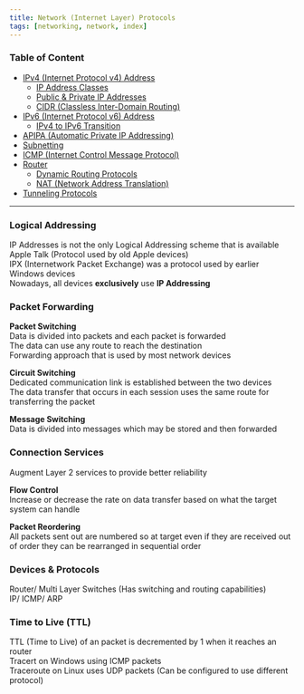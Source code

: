 ```yaml
---
title: Network (Internet Layer) Protocols
tags: [networking, network, index]
---
```


### Table of Content

* [IPv4 (Internet Protocol v4) Address](IPv4%20%28Internet%20Protocol%20v4%29%20Address.md)
	* [IP Address Classes](IP%20Address%20Classes.md)
	* [Public & Private IP Addresses](Public%20&%20Private%20IP%20Addresses.md)
	* [CIDR (Classless Inter-Domain Routing)](CIDR%20%28Classless%20Inter-Domain%20Routing%29.md)
* [IPv6 (Internet Protocol v6) Address](IPv6%20%28Internet%20Protocol%20v6%29%20Address.md)
	* [IPv4 to IPv6 Transition](IPv4%20to%20IPv6%20Transition.md)
* [APIPA (Automatic Private IP Addressing)](APIPA%20%28Automatic%20Private%20IP%20Addressing%29.md)
* [Subnetting](Subnetting.md)
* [ICMP (Internet Control Message Protocol)](ICMP%20%28Internet%20Control%20Message%20Protocol%29.md)
* [Router](../../Network%20Devices/Router.md)
	* [Dynamic Routing Protocols](Dynamic%20Routing%20Protocols.md)
	* [NAT (Network Address Translation)](NAT%20%28Network%20Address%20Translation%29.md)
* [Tunneling Protocols](Tunneling%20Protocols.md)

---

### Logical Addressing

IP Addresses is not the only Logical Addressing scheme that is available  
Apple Talk (Protocol used by old Apple devices)  
IPX (Internetwork Packet Exchange) was a protocol used by earlier Windows devices  
Nowadays, all devices **exclusively** use **IP Addressing**

### Packet Forwarding

**Packet Switching**  
Data is divided into packets and each packet is forwarded  
The data can use any route to reach the destination  
Forwarding approach that is used by most network devices

**Circuit Switching**  
Dedicated communication link is established between the two devices  
The data transfer that occurs in each session uses the same route for transferring the packet

**Message Switching**  
Data is divided into messages which may be stored and then forwarded

### Connection Services

Augment Layer 2 services to provide better reliability

**Flow Control**  
Increase or decrease the rate on data transfer based on what the target system can handle  

**Packet Reordering**  
All packets sent out are numbered so at target even if they are received out of order they can be rearranged in sequential order

### Devices & Protocols

Router/ Multi Layer Switches (Has switching and routing capabilities)  
IP/ ICMP/ ARP

### Time to Live (TTL)

TTL (Time to Live) of an packet is decremented by 1 when it reaches an router  
Tracert on Windows using ICMP packets  
Traceroute on Linux uses UDP packets (Can be configured to use different protocol)
